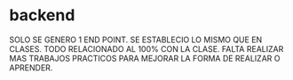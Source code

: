 # backend
SOLO SE GENERO 1 END POINT.
SE ESTABLECIO LO MISMO QUE EN CLASES.
TODO RELACIONADO AL 100% CON LA CLASE.
FALTA REALIZAR MAS TRABAJOS PRACTICOS PARA MEJORAR LA FORMA DE REALIZAR O APRENDER.

